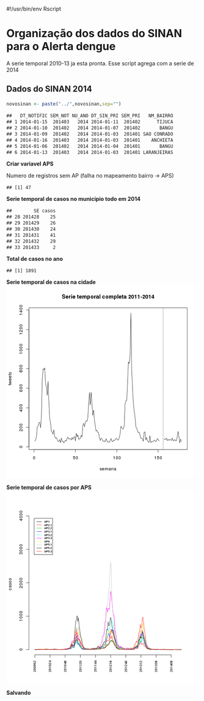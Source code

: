 #!/usr/bin/env Rscript

Organização dos dados do SINAN para o Alerta dengue
====================================================
A serie temporal 2010-13 ja esta pronta. Esse script agrega com a serie de 2014



Dados do SINAN 2014
--------------------


```r
novosinan <- paste("../",novosinan,sep="")
```


```
##   DT_NOTIFIC SEM_NOT NU_ANO DT_SIN_PRI SEM_PRI   NM_BAIRRO
## 1 2014-01-15  201403   2014 2014-01-11  201402      TIJUCA
## 2 2014-01-10  201402   2014 2014-01-07  201402       BANGU
## 3 2014-01-09  201402   2014 2014-01-03  201401 SAO CONRADO
## 4 2014-01-16  201403   2014 2014-01-03  201401    ANCHIETA
## 5 2014-01-06  201402   2014 2014-01-04  201401       BANGU
## 6 2014-01-13  201403   2014 2014-01-03  201401 LARANJEIRAS
```


**Criar variavel APS**



Numero de registros sem AP (falha no mapeamento bairro -> APS)

```
## [1] 47
```


**Serie temporal de casos no municipio todo em 2014**


```
##        SE casos
## 28 201428    25
## 29 201429    26
## 30 201430    24
## 31 201431    41
## 32 201432    29
## 33 201433     2
```

**Total de casos no ano**


```
## [1] 1891
```





**Serie temporal de casos na cidade**
![plot of chunk unnamed-chunk-9](figure/unnamed-chunk-9.png) 


**Serie temporal de casos por APS**
![plot of chunk unnamed-chunk-10](figure/unnamed-chunk-10.png) 

**Salvando**


